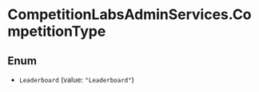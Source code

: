 # CompetitionLabsAdminServices.CompetitionType

## Enum


* `Leaderboard` (value: `"Leaderboard"`)


